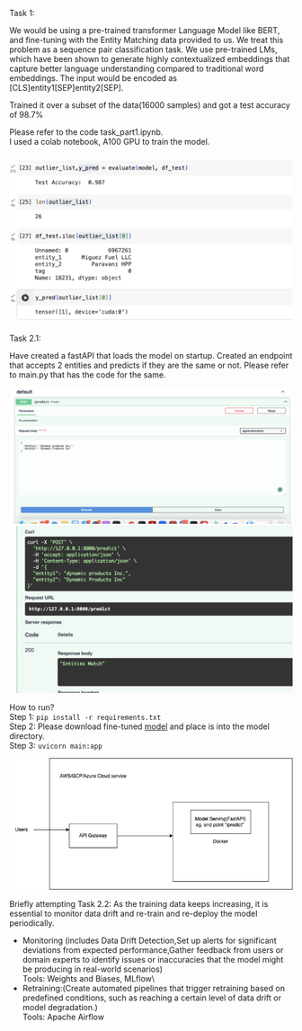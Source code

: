 Task 1:

We would be using a pre-trained transformer Language Model like BERT, and fine-tuning with the Entity Matching data provided to us. We treat this problem as a sequence pair classification task. We use pre-trained LMs, which have been shown to generate highly contextualized embeddings that capture better language understanding compared to traditional word embeddings.
The input would be encoded as [CLS]entity1[SEP]entity2[SEP].

Trained it over a subset of the data(16000 samples) and got a test accuracy of 98.7%

Please refer to the code task_part1.ipynb.  \
I used a colab notebook, A100 GPU to train the model.

![Screenshot](images/eval.png)

Task 2.1:

Have created a fastAPI that loads the model on startup.
Created an endpoint that accepts 2 entities and predicts if they are the same or not.
Please refer to main.py that has the code for the same.

![Screenshot](images/api_input.png)
![Screenshot](images/api.png)

How to run? \
Step 1: ```pip install -r requirements.txt``` \
Step 2: Please download fine-tuned [model](https://drive.google.com/file/d/1FcSCDf09EtSqxzXDxjPVcNsr8QX7SwTS/view?usp=sharing) and place is into the model directory. \
Step 3: ```uvicorn main:app```

![Screenshot](images/prod_flow.drawio.png)

Briefly attempting Task 2.2:
As the training data keeps increasing, it is essential to monitor data drift and re-train and re-deploy the model periodically.
- Monitoring (includes Data Drift Detection,Set up alerts for significant deviations from expected performance,Gather feedback from users or domain experts to identify issues or inaccuracies that the model might be producing in real-world scenarios)\
Tools: Weights and Biases, MLflow\
- Retraining:(Create automated pipelines that trigger retraining based on predefined conditions, such as reaching a certain level of data drift or model degradation.)\
Tools: Apache Airflow
 


